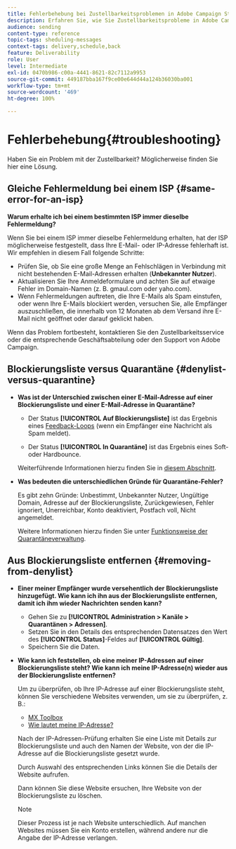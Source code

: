 ```yaml
---
title: Fehlerbehebung bei Zustellbarkeitsproblemen in Adobe Campaign Standard
description: Erfahren Sie, wie Sie Zustellbarkeitsprobleme in Adobe Campaign Standard beheben können.
audience: sending
content-type: reference
topic-tags: sheduling-messages
context-tags: delivery,schedule,back
feature: Deliverability
role: User
level: Intermediate
exl-id: 0470b986-c00a-4441-8621-82c7112a9953
source-git-commit: 449187bba167f9ce00e644d44a124b36030ba001
workflow-type: tm+mt
source-wordcount: '469'
ht-degree: 100%

---
```


# Fehlerbehebung{#troubleshooting}

Haben Sie ein Problem mit der Zustellbarkeit? Möglicherweise finden Sie hier eine Lösung.

## Gleiche Fehlermeldung bei einem ISP {#same-error-for-an-isp}

**Warum erhalte ich bei einem bestimmten ISP immer dieselbe Fehlermeldung?**

Wenn Sie bei einem ISP immer dieselbe Fehlermeldung erhalten, hat der ISP möglicherweise festgestellt, dass Ihre E-Mail- oder IP-Adresse fehlerhaft ist. Wir empfehlen in diesem Fall folgende Schritte:

* Prüfen Sie, ob Sie eine große Menge an Fehlschlägen in Verbindung mit nicht bestehenden E-Mail-Adressen erhalten (**Unbekannter Nutzer**).
* Aktualisieren Sie Ihre Anmeldeformulare und achten Sie auf etwaige Fehler im Domain-Namen (z. B. gmaul.com oder yaho.com).
* Wenn Fehlermeldungen auftreten, die Ihre E-Mails als Spam einstufen, oder wenn Ihre E-Mails blockiert werden, versuchen Sie, alle Empfänger auszuschließen, die innerhalb von 12 Monaten ab dem Versand ihre E-Mail nicht geöffnet oder darauf geklickt haben.

Wenn das Problem fortbesteht, kontaktieren Sie den Zustellbarkeitsservice oder die entsprechende Geschäftsabteilung oder den Support von Adobe Campaign.

## Blockierungsliste versus Quarantäne {#denylist-versus-quarantine}

* **Was ist der Unterschied zwischen einer E-Mail-Adresse auf einer Blockierungsliste und einer E-Mail-Adresse in Quarantäne?**

   * Der Status **[!UICONTROL Auf Blockierungsliste]** ist das Ergebnis eines [Feedback-Loops](https://experienceleague.adobe.com/docs/deliverability-learn/deliverability-best-practice-guide/transition-process/infrastructure.html?lang=de#feedback-loops) (wenn ein Empfänger eine Nachricht als Spam meldet).

   * Der Status **[!UICONTROL In Quarantäne]** ist das Ergebnis eines Soft- oder Hardbounce.

  Weiterführende Informationen hierzu finden Sie in [diesem Abschnitt](../../sending/using/understanding-quarantine-management.md#quarantine-vs-denylist).

* **Was bedeuten die unterschiedlichen Gründe für Quarantäne-Fehler?**

  Es gibt zehn Gründe: Unbestimmt, Unbekannter Nutzer, Ungültige Domain, Adresse auf der Blockierungsliste, Zurückgewiesen, Fehler ignoriert, Unerreichbar, Konto deaktiviert, Postfach voll, Nicht angemeldet.

  Weitere Informationen hierzu finden Sie unter [Funktionsweise der Quarantäneverwaltung](../../sending/using/understanding-quarantine-management.md).

## Aus Blockierungsliste entfernen {#removing-from-denylist}

* **Einer meiner Empfänger wurde versehentlich der Blockierungsliste hinzugefügt. Wie kann ich ihn aus der Blockierungsliste entfernen, damit ich ihm wieder Nachrichten senden kann?**

   * Gehen Sie zu **[!UICONTROL Administration > Kanäle > Quarantänen > Adressen]**.
   * Setzen Sie in den Details des entsprechenden Datensatzes den Wert des **[!UICONTROL Status]**-Feldes auf **[!UICONTROL Gültig]**.
   * Speichern Sie die Daten.

* **Wie kann ich feststellen, ob eine meiner IP-Adressen auf einer Blockierungsliste steht? Wie kann ich meine IP-Adresse(n) wieder aus der Blockierungsliste entfernen?**

  Um zu überprüfen, ob Ihre IP-Adresse auf einer Blockierungsliste steht, können Sie verschiedene Websites verwenden, um sie zu überprüfen, z. B.:
   * [MX Toolbox](https://mxtoolbox.com/)
   * [Wie lautet meine IP-Adresse?](https://whatismyipaddress.com)

  Nach der IP-Adressen-Prüfung erhalten Sie eine Liste mit Details zur Blockierungsliste und auch den Namen der Website, von der die IP-Adresse auf die Blockierungsliste gesetzt wurde.

  Durch Auswahl des entsprechenden Links können Sie die Details der Website aufrufen.

  Dann können Sie diese Website ersuchen, Ihre Website von der Blockierungsliste zu löschen.

  >[!NOTE]
  >
  >Dieser Prozess ist je nach Website unterschiedlich. Auf manchen Websites müssen Sie ein Konto erstellen, während andere nur die Angabe der IP-Adresse verlangen.
